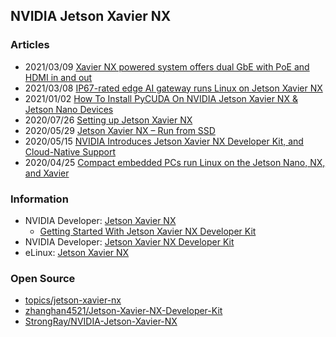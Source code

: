 ## NVIDIA Jetson Xavier NX


### Articles
- 2021/03/09 [Xavier NX powered system offers dual GbE with PoE and HDMI in and out](http://linuxgizmos.com/xavier-nx-powered-system-offers-dual-gbe-with-poe-and-hdmi-in-and-out/)
- 2021/03/08 [IP67-rated edge AI gateway runs Linux on Jetson Xavier NX](http://linuxgizmos.com/ip67-rated-edge-ai-gateway-runs-linux-on-jetson-xavier-nx/)
- 2021/01/02 [How To Install PyCUDA On NVIDIA Jetson Xavier NX & Jetson Nano Devices](https://zlab.medium.com/how-to-install-pycuda-on-nvidia-jetson-xavier-nx-jetson-nano-devices-30304bf3b9f7)
- 2020/07/26 [Setting up Jetson Xavier NX](https://jkjung-avt.github.io/setting-up-xavier-nx/)
- 2020/05/29 [Jetson Xavier NX – Run from SSD](https://www.jetsonhacks.com/2020/05/29/jetson-xavier-nx-run-from-ssd/)
- 2020/05/15 [NVIDIA Introduces Jetson Xavier NX Developer Kit, and Cloud-Native Support](https://www.cnx-software.com/2020/05/15/nvidia-jetson-xavier-nx-developer-kit-cloud-native-support/)
- 2020/04/25 [Compact embedded PCs run Linux on the Jetson Nano, NX, and Xavier](http://linuxgizmos.com/compact-embedded-pcs-run-linux-on-the-jetson-nano-nx-and-xavier/)


### Information
- NVIDIA Developer: [Jetson Xavier NX](https://developer.nvidia.com/embedded/jetson-xavier-nx)
    - [Getting Started With Jetson Xavier NX Developer Kit](https://developer.nvidia.com/embedded/learn/get-started-jetson-xavier-nx-devkit)
- NVIDIA Developer: [Jetson Xavier NX Developer Kit](https://developer.nvidia.com/embedded/jetson-xavier-nx-devkit)
- eLinux: [Jetson Xavier NX](https://elinux.org/Jetson_Xavier_NX)



### Open Source
- [topics/jetson-xavier-nx](https://github.com/topics/jetson-xavier-nx)
- [zhanghan4521/Jetson-Xavier-NX-Developer-Kit](https://github.com/zhanghan4521/Jetson-Xavier-NX-Developer-Kit)
- [StrongRay/NVIDIA-Jetson-Xavier-NX](https://github.com/StrongRay/NVIDIA-Jetson-Xavier-NX)



